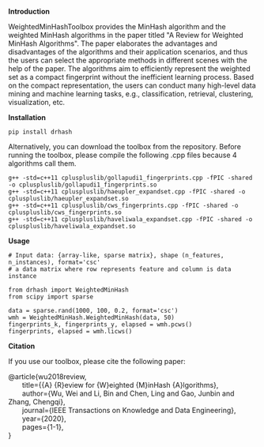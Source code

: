 **Introduction**


WeightedMinHashToolbox provides the MinHash algorithm and the weighted MinHash algorithms in the paper titled "A Review for Weighted MinHash Algorithms". The paper elaborates the advantages and disadvantages of the algorithms and their application scenarios, and thus the users can select the appropriate methods in different scenes with the help of the paper. The algorithms aim to efficiently represent the weighted set as a compact fingerprint without the inefficient learning process. Based on the compact representation, the users can conduct many high-level data mining and machine learning tasks, e.g., classification, retrieval, clustering, visualization, etc.


**Installation**

    pip install drhash

Alternatively, you can download the toolbox from the repository. Before running the toolbox, please compile the following .cpp files because 4 algorithms call them. 

    g++ -std=c++11 cpluspluslib/gollapudi1_fingerprints.cpp -fPIC -shared -o cpluspluslib/gollapudi1_fingerprints.so
    g++ -std=c++11 cpluspluslib/haeupler_expandset.cpp -fPIC -shared -o cpluspluslib/haeupler_expandset.so
    g++ -std=c++11 cpluspluslib/cws_fingerprints.cpp -fPIC -shared -o cpluspluslib/cws_fingerprints.so
    g++ -std=c++11 cpluspluslib/haveliwala_expandset.cpp -fPIC -shared -o cpluspluslib/haveliwala_expandset.so


**Usage**

    # Input data: {array-like, sparse matrix}, shape (n_features, n_instances), format='csc'
    # a data matrix where row represents feature and column is data instance
    
    from drhash import WeightedMinHash
    from scipy import sparse

    data = sparse.rand(1000, 100, 0.2, format='csc')
    wmh = WeightedMinHash.WeightedMinHash(data, 50)
    fingerprints_k, fingerprints_y, elapsed = wmh.pcws()
    fingerprints, elapsed = wmh.licws()


**Citation**

If you use our toolbox, please cite the following paper:

@article{wu2018review,  
&emsp;&emsp;title={{A} {R}eview for {W}eighted {M}inHash {A}lgorithms},  
&emsp;&emsp;author={Wu, Wei and Li, Bin and Chen, Ling and Gao, Junbin and Zhang, Chengqi},  
&emsp;&emsp;journal={IEEE Transactions on Knowledge and Data Engineering},   
&emsp;&emsp;year={2020},  
&emsp;&emsp;pages={1-1},  
}
